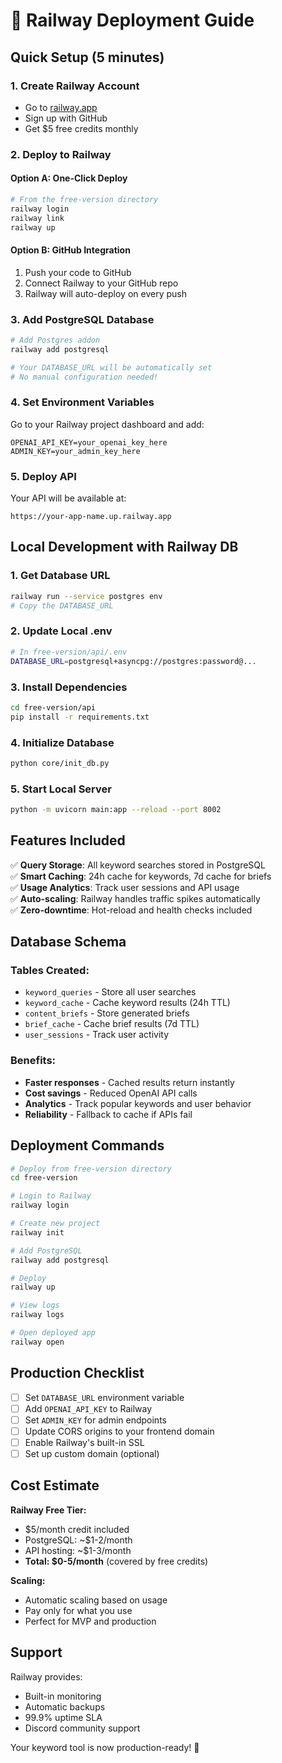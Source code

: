 # 🚀 Railway Deployment Guide

## Quick Setup (5 minutes)

### 1. Create Railway Account
- Go to [railway.app](https://railway.app)
- Sign up with GitHub
- Get $5 free credits monthly

### 2. Deploy to Railway

#### Option A: One-Click Deploy
```bash
# From the free-version directory
railway login
railway link
railway up
```

#### Option B: GitHub Integration
1. Push your code to GitHub
2. Connect Railway to your GitHub repo
3. Railway will auto-deploy on every push

### 3. Add PostgreSQL Database
```bash
# Add Postgres addon
railway add postgresql

# Your DATABASE_URL will be automatically set
# No manual configuration needed!
```

### 4. Set Environment Variables
Go to your Railway project dashboard and add:
```
OPENAI_API_KEY=your_openai_key_here
ADMIN_KEY=your_admin_key_here
```

### 5. Deploy API
Your API will be available at:
```
https://your-app-name.up.railway.app
```

## Local Development with Railway DB

### 1. Get Database URL
```bash
railway run --service postgres env
# Copy the DATABASE_URL
```

### 2. Update Local .env
```bash
# In free-version/api/.env
DATABASE_URL=postgresql+asyncpg://postgres:password@...
```

### 3. Install Dependencies
```bash
cd free-version/api
pip install -r requirements.txt
```

### 4. Initialize Database
```bash
python core/init_db.py
```

### 5. Start Local Server
```bash
python -m uvicorn main:app --reload --port 8002
```

## Features Included

✅ **Query Storage**: All keyword searches stored in PostgreSQL  
✅ **Smart Caching**: 24h cache for keywords, 7d cache for briefs  
✅ **Usage Analytics**: Track user sessions and API usage  
✅ **Auto-scaling**: Railway handles traffic spikes automatically  
✅ **Zero-downtime**: Hot-reload and health checks included  

## Database Schema

### Tables Created:
- `keyword_queries` - Store all user searches
- `keyword_cache` - Cache keyword results (24h TTL)
- `content_briefs` - Store generated briefs
- `brief_cache` - Cache brief results (7d TTL)
- `user_sessions` - Track user activity

### Benefits:
- **Faster responses** - Cached results return instantly
- **Cost savings** - Reduced OpenAI API calls
- **Analytics** - Track popular keywords and user behavior
- **Reliability** - Fallback to cache if APIs fail

## Deployment Commands

```bash
# Deploy from free-version directory
cd free-version

# Login to Railway
railway login

# Create new project
railway init

# Add PostgreSQL
railway add postgresql

# Deploy
railway up

# View logs
railway logs

# Open deployed app
railway open
```

## Production Checklist

- [ ] Set `DATABASE_URL` environment variable
- [ ] Add `OPENAI_API_KEY` to Railway
- [ ] Set `ADMIN_KEY` for admin endpoints
- [ ] Update CORS origins to your frontend domain
- [ ] Enable Railway's built-in SSL
- [ ] Set up custom domain (optional)

## Cost Estimate

**Railway Free Tier:**
- $5/month credit included
- PostgreSQL: ~$1-2/month
- API hosting: ~$1-3/month
- **Total: $0-5/month** (covered by free credits)

**Scaling:**
- Automatic scaling based on usage
- Pay only for what you use
- Perfect for MVP and production

## Support

Railway provides:
- Built-in monitoring
- Automatic backups
- 99.9% uptime SLA
- Discord community support

Your keyword tool is now production-ready! 🎉